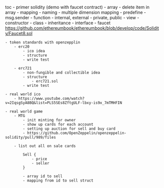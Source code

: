 toc
	- primer solidity (demo with faucet contract)
		- array
			- delete item in array
		- mapping
			- naming
			- multiple dimension mapping
		- predefine
			- msg.sender
		- function
			- internal, external
			- private, public
			- view
			- constructor
		- class
			- inheritance
			- interface
		- faucet
			https://github.com/ethereumbook/ethereumbook/blob/develop/code/Solidity/Faucet8.sol
			
	- token standards with openzepplin
		- erc20
			- ico idea
			- structure
			- write test
			
		- erc721
			- non-fungible and collectible idea
			- structure
				- erc721.sol
			- write test

	- real world ico 
		- https://www.youtube.com/watch?v=2IqsgSyA8BQ&list=PLS5SEs8ZftgULF-lbxy-is9x_7mTMHFIN

	- real world game
		- MTG
			- init minting for owner
			- show up cards for each account
			- setting up auction for sell and buy card
			- https://github.com/OpenZeppelin/openzeppelin-solidity/pull/989/files
		
		- list out all on sale cards

			Sell {
				- price
				- seller
			}

			- array id to sell
			- mapping from id to sell struct

